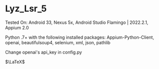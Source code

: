 # Lyz_Lsr_5
Tested On: Android 33, Nexus 5x, Android Studio Flamingo | 2022.2.1, Appium 2.0

Python .7+ with the following installed packages: Appium-Python-Client, openai, beautifulsoup4, selenium, xml, json, pathlib

Change openai's api_key in config.py

$\LaTeX$
